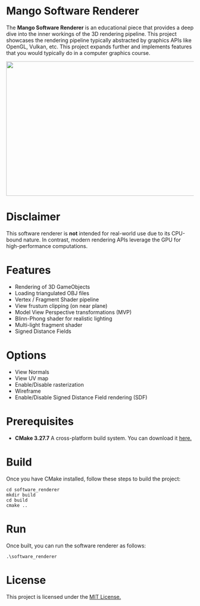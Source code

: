 # Mango Software Renderer
The **Mango Software Renderer** is an educational piece that provides a deep
dive into the inner workings of the 3D rendering pipeline. This project showcases
the rendering pipeline typically abstracted by graphics APIs like OpenGL, Vulkan,
etc. This project expands further and implements features that you would
typically do in a computer graphics course.

<p align="center">
  <img width="640" height="360" src="https://github.com/dominicaq/PureC-Software-renderer/blob/main/images/showcase.png">
</p>

# Disclaimer
This software renderer is **not** intended for real-world use due to its
CPU-bound nature. In contrast, modern rendering APIs leverage the GPU for high-performance computations.

# Features
- Rendering of 3D GameObjects
- Loading triangulated OBJ files
- Vertex / Fragment Shader pipeline
- View frustum clipping (on near plane)
- Model View Perspective transformations (MVP)
- Blinn-Phong shader for realistic lighting
- Multi-light fragment shader
- Signed Distance Fields

# Options
- View Normals
- View UV map
- Enable/Disable rasterization
- Wireframe
- Enable/Disable Signed Distance Field rendering (SDF)

# Prerequisites
- **CMake 3.27.7** A cross-platform build system. You can download it [here.](https://cmake.org/download/)

# Build
Once you have CMake installed, follow these steps to build the project:
```console
cd software_renderer
mkdir build
cd build
cmake ..
```

# Run
Once built, you can run the software renderer as follows:
```console
.\software_renderer
```

# License
This project is licensed under the [MIT License.](https://github.com/dominicaq/PureC-Software-renderer/blob/main/LICENSE)
